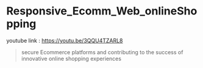 # Responsive_Ecomm_Web_onlineShopping


youtube link : https://youtu.be/3QQU4TZARL8

>secure Ecommerce platforms and
  contributing to the success of innovative online shopping
 experiences

